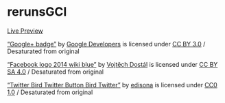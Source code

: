 # rerunsGCI

[Live Preview](https://raunaqsingh2020.github.io/rerunsGCI/)

[“Google+ badge”](https://commons.wikimedia.org/wiki/File:Google_Plus_logo_2015.svg) by [Google Developers](https://developers.google.com/+/web/badge/) is licensed under [CC BY 3.0](https://creativecommons.org/licenses/by/3.0/) / Desaturated from original

[“Facebook logo 2014 wiki blue”](https://commons.wikimedia.org/wiki/File:Facebook_logo_2014_wiki_blue.gif) by [Vojtěch Dostál](https://commons.wikimedia.org/wiki/User:Vojtěch_Dostál) is licensed under [CC BY SA 4.0](https://creativecommons.org/licenses/by-sa/4.0/deed.en) / Desaturated from original

[“Twitter Bird Twitter Button Bird Twitter”](https://pixabay.com/en/twitter-bird-twitter-button-bird-1366218/) by [edisona](https://pixabay.com/en/users/edisona-1677120/) is licensed under [CC0 1.0](https://creativecommons.org/publicdomain/zero/1.0/deed.en) / Desaturated from original
